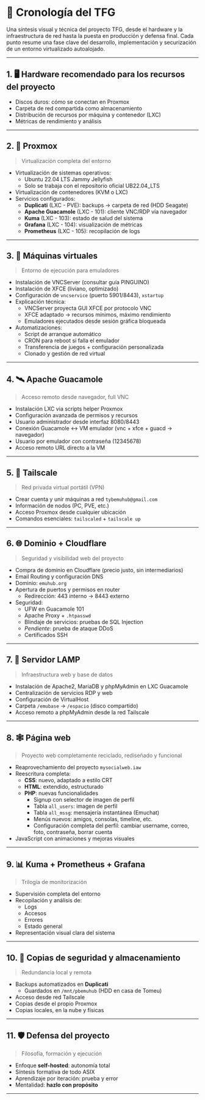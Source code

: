 # 🧠 Cronología del TFG

Una síntesis visual y técnica del proyecto TFG, desde el hardware y la infraestructura de red hasta la puesta en producción y defensa final. Cada punto resume una fase clave del desarrollo, implementación y securización de un entorno virtualizado autoalojado.

---

## 1. 🖥️ Hardware recomendado para los recursos del proyecto

- Discos duros: cómo se conectan en Proxmox
- Carpeta de red compartida como almacenamiento
- Distribución de recursos por máquina y contenedor (LXC)
- Métricas de rendimiento y análisis

---

## 2. 🧩 Proxmox

> Virtualización completa del entorno

- Virtualización de sistemas operativos:
  - Ubuntu 22.04 LTS Jammy Jellyfish
  - Solo se trabaja con el repositorio oficial UB22.04_LTS
- Virtualización de contenedores (KVM o LXC)
- Servicios configurados:
  - **Duplicati** (LXC - PVE): backups → carpeta de red (HDD Seagate)
  - **Apache Guacamole** (LXC - 101): cliente VNC/RDP vía navegador
  - **Kuma** (LXC - 103): estado de salud del sistema
  - **Grafana** (LXC - 104): visualización de métricas
  - **Prometheus** (LXC - 105): recopilación de logs

---

## 3. 🧪 Máquinas virtuales

> Entorno de ejecución para emuladores

- Instalación de VNCServer (consultar guía PINGUINO)
- Instalación de XFCE (liviano, optimizado)
- Configuración de `vncservice` (puerto 5901/8443), `xstartup`
- Explicación técnica:
  - VNCServer proyecta GUI XFCE por protocolo VNC
  - XFCE adaptado → recursos mínimos, máximo rendimiento
  - Emuladores ejecutados desde sesión gráfica bloqueada
- Automatizaciones:
  - Script de arranque automático
  - CRON para reboot si falla el emulador
  - Transferencia de juegos + configuración personalizada
  - Clonado y gestión de red virtual

---

## 4. 🛰️ Apache Guacamole

> Acceso remoto desde navegador, full VNC

- Instalación LXC via scripts helper Proxmox
- Configuración avanzada de permisos y recursos
- Usuario administrador desde interfaz 8080/8443
- Conexión Guacamole ↔ VM emulador (vnc + xfce + guacd → navegador)
- Usuario por emulador con contraseña (12345678)
- Acceso remoto URL directo a la VM

---

## 5. 🔗 Tailscale

> Red privada virtual portátil (VPN)

- Crear cuenta y unir máquinas a red `tybemuhub@gmail.com`
- Información de nodos (PC, PVE, etc.)
- Acceso Proxmox desde cualquier ubicación
- Comandos esenciales: `tailscaled` + `tailscale up`

---

## 6. 🌐 Dominio + Cloudflare

> Seguridad y visibilidad web del proyecto

- Compra de dominio en Cloudflare (precio justo, sin intermediarios)
- Email Routing y configuración DNS
- Dominio: `emuhub.org`
- Apertura de puertos y permisos en router
  - Redirección: 443 interno → 8443 externo
- Seguridad:
  - UFW en Guacamole 101
  - Apache Proxy + `.htpasswd`
  - Blindaje de servicios: pruebas de SQL Injection
  - *Pendiente*: prueba de ataque DDoS
  - Certificados SSH

---

## 7. 🧱 Servidor LAMP

> Infraestructura web y base de datos

- Instalación de Apache2, MariaDB y phpMyAdmin en LXC Guacamole
- Centralización de servicios RDP y web
- Configuración de VirtualHost
- Carpeta `/emubase` → `/espacio` (disco compartido)
- Acceso remoto a phpMyAdmin desde la red Tailscale

---

## 8. 🕸️ Página web

> Proyecto web completamente reciclado, rediseñado y funcional

- Reaprovechamiento del proyecto `mysocialweb.iaw`
- Reescritura completa:
  - **CSS**: nuevo, adaptado a estilo CRT
  - **HTML**: extendido, estructurado
  - **PHP**: nuevas funcionalidades
    - Signup con selector de imagen de perfil
    - Tabla `all_users`: imagen de perfil
    - Tabla `all_mssg`: mensajería instantánea (Emuchat)
    - Menús nuevos: amigos, consolas, timeline, etc.
    - Configuración completa del perfil: cambiar username, correo, foto, contraseña, borrar cuenta
- JavaScript con animaciones y mejoras visuales

---

## 9. 📊 Kuma + Prometheus + Grafana

> Trilogía de monitorización

- Supervisión completa del entorno
- Recopilación y análisis de:
  - Logs
  - Accesos
  - Errores
  - Estado general
- Representación visual clara del sistema

---

## 10. 💾 Copias de seguridad y almacenamiento

> Redundancia local y remota

- Backups automatizados en **Duplicati**
  - Guardados en `/mnt/pbemuhub` (HDD en casa de Tomeu)
- Acceso desde red Tailscale
- Copias desde el propio Proxmox
- Copias locales, en la nube y físicas

---

## 11. 🛡️ Defensa del proyecto

> Filosofía, formación y ejecución

- Enfoque **self-hosted**: autonomía total
- Síntesis formativa de todo ASIX
- Aprendizaje por iteración: prueba y error
- Mentalidad: **hazlo con propósito**

---
